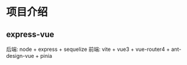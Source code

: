 <!--
 * @Author: your name
 * @Date: 2022-04-28 14:49:12
 * @LastEditTime: 2022-04-28 16:16:33
 * @LastEditors: your name
 * @Description: 打开koroFileHeader查看配置 进行设置: https://github.com/OBKoro1/koro1FileHeader/wiki/%E9%85%8D%E7%BD%AE
 * @FilePath: \express-vue\README.md
-->
# 项目介绍
## express-vue
后端: node + express + sequelize
前端: vite + vue3 + vue-router4 + ant-design-vue + pinia
